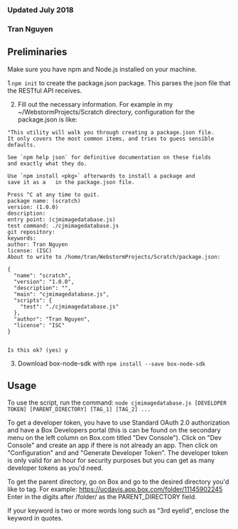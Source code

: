 ### Updated July 2018
### Tran Nguyen

## Preliminaries
Make sure you have npm and Node.js installed on your machine.

1.``npm init`` to create the package.json package. This parses the json file that the RESTful API receives.

2. Fill out the necessary information. For example in my ~/WebstormProjects/Scratch directory, configuration for the package.json is like:

```
"This utility will walk you through creating a package.json file.
It only covers the most common items, and tries to guess sensible defaults.

See `npm help json` for definitive documentation on these fields
and exactly what they do.

Use `npm install <pkg>` afterwards to install a package and
save it as a   in the package.json file.

Press ^C at any time to quit.
package name: (scratch)
version: (1.0.0)
description:
entry point: (cjmimagedatabase.js)
test command: ./cjmimagedatabase.js
git repository:
keywords:
author: Tran Nguyen
license: (ISC)
About to write to /home/tran/WebstormProjects/Scratch/package.json:

{
  "name": "scratch",
  "version": "1.0.0",
  "description": "",
  "main": "cjmimagedatabase.js",
  "scripts": {
    "test": "./cjmimagedatabase.js"
  },
  "author": "Tran Nguyen",
  "license": "ISC"
}


Is this ok? (yes) y
```

3. Download box-node-sdk with ``npm install --save box-node-sdk``

## Usage
To use the script, run the command:
``node cjmimagedatabase.js [DEVELOPER TOKEN] [PARENT_DIRECTORY] [TAG_1] [TAG_2] ...``

To get a developer token, you have to use Standard OAuth 2.0 authorization and have a
Box Developers portal (this is can be found on the secondary menu on the left column
on Box.com titled "Dev Console"). Click on "Dev Console" and create an app if there is
not already an app. Then click on "Configuration" and and "Generate Developer Token".
The developer token is only valid for an hour for security purposes but you can get
as many developer tokens as you'd need.

To get the parent directory, go on Box and go to the desired directory you'd like
to tag. For example: https://ucdavis.app.box.com/folder/11145902245
Enter in the digits after /folder/ as the PARENT_DIRECTORY field.

If your keyword is two or more words long such as "3rd eyelid", enclose the keyword
in quotes.
